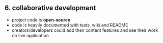 ## 6. **collaborative development**

* project code is **open-source**
* code is heavily documented with tests, wiki and README
* creators/developers could add their content features and see their work on live application